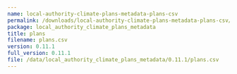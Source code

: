 ```yaml
---
name: local-authority-climate-plans-metadata-plans-csv
permalink: /downloads/local-authority-climate-plans-metadata-plans-csv/0_11_1
package: local_authority_climate_plans_metadata
title: plans
filename: plans.csv
version: 0.11.1
full_version: 0.11.1
file: /data/local_authority_climate_plans_metadata/0.11.1/plans.csv
---
```

